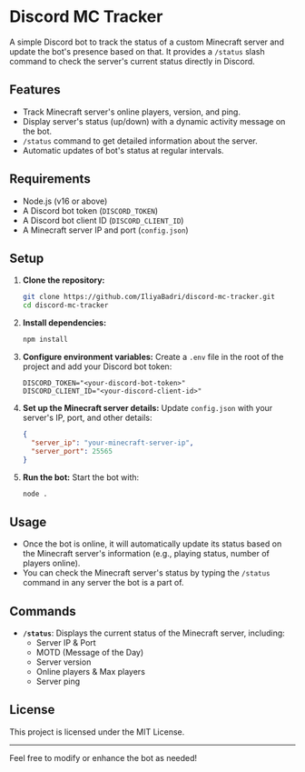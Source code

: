 # Discord MC Tracker

A simple Discord bot to track the status of a custom Minecraft server and update the bot's presence based on that. It provides a `/status` slash command to check the server's current status directly in Discord.

## Features

-   Track Minecraft server's online players, version, and ping.
-   Display server's status (up/down) with a dynamic activity message on the bot.
-   `/status` command to get detailed information about the server.
-   Automatic updates of bot's status at regular intervals.

## Requirements

-   Node.js (v16 or above)
-   A Discord bot token (`DISCORD_TOKEN`)
-   A Discord bot client ID (`DISCORD_CLIENT_ID`)
-   A Minecraft server IP and port (`config.json`)

## Setup

1.  **Clone the repository:**
    
    ```bash
    git clone https://github.com/IliyaBadri/discord-mc-tracker.git
    cd discord-mc-tracker
    ```
    
2.  **Install dependencies:**
    
    ```bash
    npm install
    ```
    
3.  **Configure environment variables:** Create a `.env` file in the root of the project and add your Discord bot token:
    
    ```
    DISCORD_TOKEN="<your-discord-bot-token>"
    DISCORD_CLIENT_ID="<your-discord-client-id>"
    ```
    
4.  **Set up the Minecraft server details:** Update `config.json` with your server's IP, port, and other details:
    
    ```json
    {
      "server_ip": "your-minecraft-server-ip",
      "server_port": 25565
    }
    ```
    
6.  **Run the bot:** Start the bot with:
    
    ```bash
    node .
    ```
    

## Usage

-   Once the bot is online, it will automatically update its status based on the Minecraft server's information (e.g., playing status, number of players online).
-   You can check the Minecraft server's status by typing the `/status` command in any server the bot is a part of.

## Commands

-   **`/status`**: Displays the current status of the Minecraft server, including:
    -   Server IP & Port
    -   MOTD (Message of the Day)
    -   Server version
    -   Online players & Max players
    -   Server ping

## License

This project is licensed under the MIT License.

----------

Feel free to modify or enhance the bot as needed!
